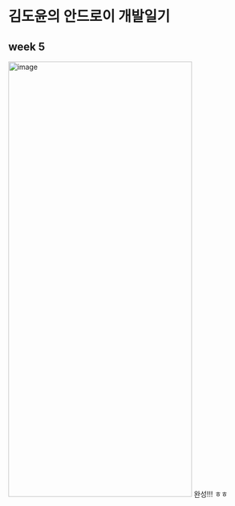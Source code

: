 # 김도윤의 안드로이 개발일기

## week 5 

<img width="366" height="867" alt="image" src="https://github.com/user-attachments/assets/5e883bbb-849b-4a6c-b3a2-fbd6d7d796fa" />
완성!!! ㅎㅎ
